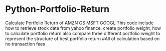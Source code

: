 # Python-Portfolio-Return
Calculate Portfolio Return of AMZN GS MSFT GOOGL
This code include how to retrieve stock data from yahoo finance, create portfolio weight, how to calculate portfolio return also compare three different portfolio weight to represent the structure of best portfolio return
#All of calculation based on no transaction fees
